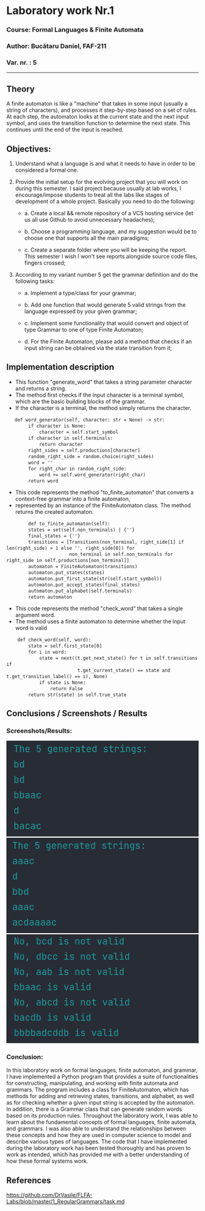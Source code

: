 # Laboratory work Nr.1

### Course: Formal Languages & Finite Automata
### Author: Bucătaru Daniel, FAF-211

### Var. nr. : 5

----

## Theory
A finite automaton is like a "machine" that takes in some input (usually a string of characters), 
and processes it step-by-step based on a set of rules. At each step, the automaton looks at the current state and the next input symbol, 
and uses the transition function to determine the next state. 
This continues until the end of the input is reached.


## Objectives:


1. Understand what a language is and what it needs to have in order to be considered a formal one.

2. Provide the initial setup for the evolving project that you will work on during this semester. I said project because usually at lab works, I encourage/impose students to treat all the labs like stages of development of a whole project. Basically you need to do the following:

    * a. Create a local && remote repository of a VCS hosting service (let us all use Github to avoid unnecessary headaches);

    * b. Choose a programming language, and my suggestion would be to choose one that supports all the main paradigms;

    * c. Create a separate folder where you will be keeping the report. This semester I wish I won't see reports alongside source code files, fingers crossed;
   
3. According to my variant number 5 get the grammar definition and do the following tasks:

   * a. Implement a type/class for your grammar;

   * b. Add one function that would generate 5 valid strings from the language expressed by your given grammar;

   * c. Implement some functionality that would convert and object of type Grammar to one of type Finite Automaton;

   * d. For the Finite Automaton, please add a method that checks if an input string can be obtained via the state transition from it;


## Implementation description

* This function "generate_word" that takes a string parameter character and returns a string.
* The method first checks if the input character is a terminal symbol, which are the basic building blocks of the grammar. 
* If the character is a terminal, the method simply returns the character.
````
   def word_generator(self, character: str = None) -> str:
        if character is None:
            character = self.start_symbol
        if character in self.terminals:
            return character
        right_sides = self.productions[character]
        random_right_side = random.choice(right_sides)
        word = ''
        for right_char in random_right_side:
            word += self.word_generator(right_char)
        return word
````
* This code represents the method "to_finite_automaton" that converts a context-free grammar into a finite automaton, 
* represented by an instance of the FiniteAutomaton class. The method returns the created automaton.
````
        def to_finite_automaton(self):
        states = set(self.non_terminals) | {''}
        final_states = {''}
        transitions = [Transitions(non_terminal, right_side[1] if len(right_side) > 1 else '', right_side[0]) for
                       non_terminal in self.non_terminals for right_side in self.productions[non_terminal]]
        automaton = FiniteAutomaton(transitions)
        automaton.put_states(states)
        automaton.put_first_state(str(self.start_symbol))
        automaton.put_accept_states(final_states)
        automaton.put_alphabet(self.terminals)
        return automaton
````

* This code represents the method "check_word" that takes a single argument word. 
* The method uses a finite automaton to determine whether the input word is valid
````
    def check_word(self, word):
        state = self.first_state[0]
        for i in word:
            state = next((t.get_next_state() for t in self.transitions if
                          t.get_current_state() == state and t.get_transition_label() == i), None)
            if state is None:
                return False
        return str(state) in self.true_state
````

## Conclusions / Screenshots / Results
### Screenshots/Results:
![img.png](img.png)
![img_1.png](img_1.png)
![img_2.png](img_2.png)

### Conclusion:
In this laboratory work on formal languages, finite automaton, and grammar, 
I have implemented a Python program that provides a suite of functionalities for constructing, 
manipulating, and working with finite automata and grammars.
The program includes a class for FiniteAutomaton, 
which has methods for adding and retrieving states, transitions, and alphabet, 
as well as for checking whether a given input string is accepted by the automaton. 
In addition, there is a Grammar class that can generate random words based on its production rules.
Throughout the laboratory work, I was able to learn about the fundamental concepts of formal languages, finite automata, and grammars. 
I was also able to understand the relationships between these concepts and how they are used in computer science to model and describe various types of languages.
The code that I have implemented during the laboratory work has been tested thoroughly and has proven to work as intended, which has provided me with a better understanding of how these formal systems work.

## References

https://github.com/DrVasile/FLFA-Labs/blob/master/1_RegularGrammars/task.md 